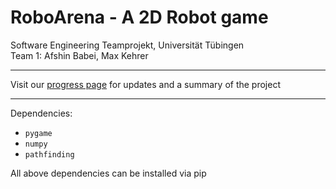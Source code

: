 # RoboArena - A 2D Robot game 
Software Engineering Teamprojekt, Universität Tübingen \
Team 1: Afshin Babei, Max Kehrer 

---

Visit our <a href="https://graue-gans.github.io/RoboArena/" target="_blank">progress page<a> for updates and a summary of the project


---
Dependencies:
- `pygame` 
- `numpy`
- `pathfinding`

All above dependencies can be installed via pip
